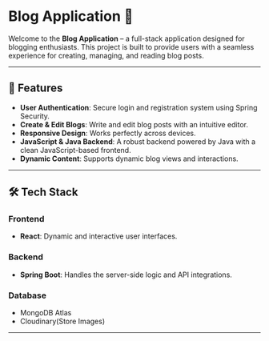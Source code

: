# Blog Application 🌟

Welcome to the **Blog Application** – a full-stack application designed for blogging enthusiasts. This project is built to provide users with a seamless experience for creating, managing, and reading blog posts.

---

## 🚀 Features

- **User Authentication**: Secure login and registration system using Spring Security.
- **Create & Edit Blogs**: Write and edit blog posts with an intuitive editor.
- **Responsive Design**: Works perfectly across devices.
- **JavaScript & Java Backend**: A robust backend powered by Java with a clean JavaScript-based frontend.
- **Dynamic Content**: Supports dynamic blog views and interactions.

---

## 🛠️ Tech Stack

### **Frontend**
- **React**: Dynamic and interactive user interfaces.

### **Backend**
- **Spring Boot**: Handles the server-side logic and API integrations.

### **Database**
-  MongoDB Atlas
-  Cloudinary(Store Images)
  
---
